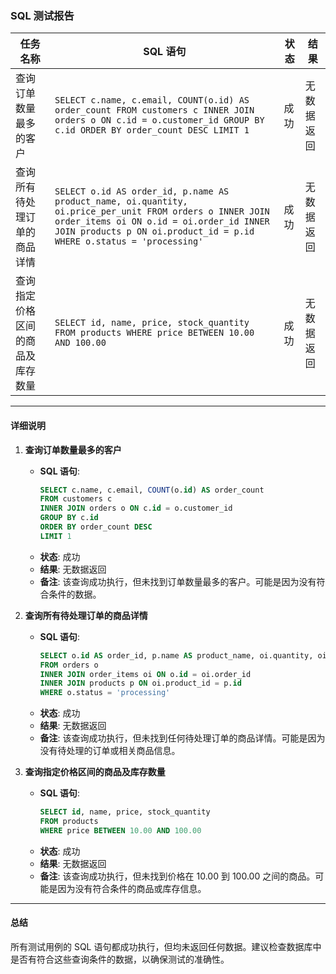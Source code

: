 ### SQL 测试报告

| 任务名称 | SQL 语句 | 状态 | 结果 |
| --- | --- | --- | --- |
| 查询订单数量最多的客户 | `SELECT c.name, c.email, COUNT(o.id) AS order_count FROM customers c INNER JOIN orders o ON c.id = o.customer_id GROUP BY c.id ORDER BY order_count DESC LIMIT 1` | 成功 | 无数据返回 |
| 查询所有待处理订单的商品详情 | `SELECT o.id AS order_id, p.name AS product_name, oi.quantity, oi.price_per_unit FROM orders o INNER JOIN order_items oi ON o.id = oi.order_id INNER JOIN products p ON oi.product_id = p.id WHERE o.status = 'processing'` | 成功 | 无数据返回 |
| 查询指定价格区间的商品及库存数量 | `SELECT id, name, price, stock_quantity FROM products WHERE price BETWEEN 10.00 AND 100.00` | 成功 | 无数据返回 |

---

#### 详细说明

1. **查询订单数量最多的客户**
   - **SQL 语句**: 
     ```sql
     SELECT c.name, c.email, COUNT(o.id) AS order_count 
     FROM customers c 
     INNER JOIN orders o ON c.id = o.customer_id 
     GROUP BY c.id 
     ORDER BY order_count DESC 
     LIMIT 1
     ```
   - **状态**: 成功
   - **结果**: 无数据返回
   - **备注**: 该查询成功执行，但未找到订单数量最多的客户。可能是因为没有符合条件的数据。

2. **查询所有待处理订单的商品详情**
   - **SQL 语句**: 
     ```sql
     SELECT o.id AS order_id, p.name AS product_name, oi.quantity, oi.price_per_unit 
     FROM orders o 
     INNER JOIN order_items oi ON o.id = oi.order_id 
     INNER JOIN products p ON oi.product_id = p.id 
     WHERE o.status = 'processing'
     ```
   - **状态**: 成功
   - **结果**: 无数据返回
   - **备注**: 该查询成功执行，但未找到任何待处理订单的商品详情。可能是因为没有待处理的订单或相关商品信息。

3. **查询指定价格区间的商品及库存数量**
   - **SQL 语句**: 
     ```sql
     SELECT id, name, price, stock_quantity 
     FROM products 
     WHERE price BETWEEN 10.00 AND 100.00
     ```
   - **状态**: 成功
   - **结果**: 无数据返回
   - **备注**: 该查询成功执行，但未找到价格在 10.00 到 100.00 之间的商品。可能是因为没有符合条件的商品或库存信息。

---

#### 总结

所有测试用例的 SQL 语句都成功执行，但均未返回任何数据。建议检查数据库中是否有符合这些查询条件的数据，以确保测试的准确性。